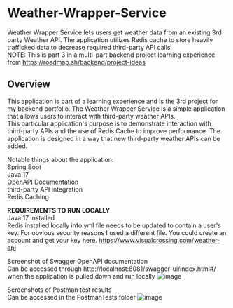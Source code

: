 # Weather-Wrapper-Service
Weather Wrapper Service lets users get weather data from an existing 3rd party Weather API. The application utilizes Redis cache to store heavily trafficked data to decrease required third-party API calls. <br>
NOTE: This is part 3 in a multi-part backend project learning experience from https://roadmap.sh/backend/project-ideas 

## Overview
This application is part of a learning experience and is the 3rd project for my backend portfolio. The Weather Wrapper Service is a simple application that allows users to interact with third-party weather APIs. <br>
This particular application's purpose is to demonstrate interaction with third-party APIs and the use of Redis Cache to improve performance. The application is designed in a way that new third-party weather APIs can be added.

Notable things about the application: <br>
Spring Boot <br>
Java 17 <br>
OpenAPI Documentation <br>
third-party API integration <br>
Redis Caching <br>


**REQUIREMENTS TO RUN LOCALLY** <br>
Java 17 installed <br>
Redis installed locally <be>
info.yml file needs to be updated to contain a user's key. For obvious security reasons I used a different file. You could create an account and get your key here. 
https://www.visualcrossing.com/weather-api

Screenshot of Swagger OpenAPI documentation <br>
Can be accessed through http://localhost:8081/swagger-ui/index.html#/ when the application is pulled down and run locally
![image](https://github.com/user-attachments/assets/70a4af3f-98c2-401e-bf9a-650af06db0f2)

Screenshots of Postman test results <br>
Can be accessed in the PostmanTests folder
![image](https://github.com/user-attachments/assets/8f116204-bbd3-4c1b-91bd-addcbe4a9ec2)

